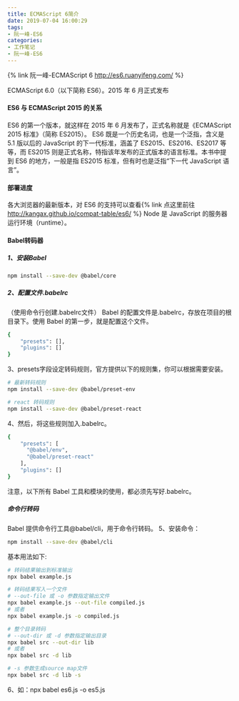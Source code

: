 ```yaml
---
title: ECMAScript 6简介
date: 2019-07-04 16:00:29
tags:
- 阮一峰-ES6
categories: 
- 工作笔记
- 阮一峰-ES6
---
```

{% link 阮一峰-ECMAScript 6 http://es6.ruanyifeng.com/ %} 

ECMAScript 6.0（以下简称 ES6）。2015 年 6 月正式发布
#### ES6 与 ECMAScript 2015 的关系
ES6 的第一个版本，就这样在 2015 年 6 月发布了，正式名称就是《ECMAScript 2015 标准》（简称 ES2015）。
ES6 既是一个历史名词，也是一个泛指，含义是 5.1 版以后的 JavaScript 的下一代标准，涵盖了 ES2015、ES2016、ES2017 等等，而 ES2015 则是正式名称，特指该年发布的正式版本的语言标准。本书中提到 ES6 的地方，一般是指 ES2015 标准，但有时也是泛指“下一代 JavaScript 语言”。

#### 部署进度
各大浏览器的最新版本，对 ES6 的支持可以查看{% link 点这里前往  http://kangax.github.io/compat-table/es6/ %} 
Node 是 JavaScript 的服务器运行环境（runtime）。

#### Babel转码器
##### 1、安装Babel
```bash
npm install --save-dev @babel/core
```
##### 2、配置文件.babelrc
（使用命令行创建.babelrc文件）
Babel 的配置文件是.babelrc，存放在项目的根目录下。使用 Babel 的第一步，就是配置这个文件。
```bash
{
    "presets": [],
    "plugins": []
}
```
3、presets字段设定转码规则，官方提供以下的规则集，你可以根据需要安装。
```bash
# 最新转码规则
npm install --save-dev @babel/preset-env

# react 转码规则
npm install --save-dev @babel/preset-react
```
4、然后，将这些规则加入.babelrc。
```bash
{
    "presets": [
      "@babel/env",
      "@babel/preset-react"
    ],
    "plugins": []
}
```
注意，以下所有 Babel 工具和模块的使用，都必须先写好.babelrc。
##### 命令行转码
Babel 提供命令行工具@babel/cli，用于命令行转码。
5、安装命令：
```bash
npm install --save-dev @babel/cli
```
基本用法如下:
```bash
# 转码结果输出到标准输出
npx babel example.js

# 转码结果写入一个文件
# --out-file 或 -o 参数指定输出文件
npx babel example.js --out-file compiled.js
# 或者
npx babel example.js -o compiled.js

# 整个目录转码
# --out-dir 或 -d 参数指定输出目录
npx babel src --out-dir lib
# 或者
npx babel src -d lib

# -s 参数生成source map文件
npx babel src -d lib -s
```
6、如：npx babel es6.js -o es5.js